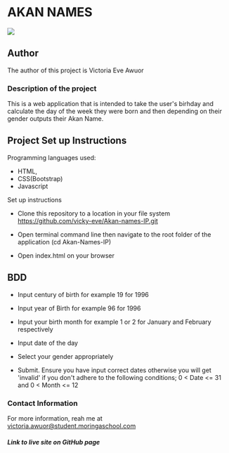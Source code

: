 # AKAN NAMES
![](https://i.postimg.cc/Df1nqLwZ/Screenshot-25.png)
## Author
The author of this project is Victoria Eve Awuor
### Description of the project
This is a web application that is intended to take the user's birhday and calculate the  day of the week they were born and then depending on their gender outputs their Akan Name.
## Project Set up Instructions

Programming languages used:
- HTML,
- CSS(Bootstrap)
- Javascript

Set up instructions
- Clone this repository to a location in your file system 
https://github.com/vicky-eve/Akan-names-IP.git
-  Open terminal command line then navigate to the root folder of the application
 (cd Akan-Names-IP)

-  Open index.html on your browser

## BDD
- Input century of birth for example 19 for 1996

- Input year of Birth for example 96 for 1996

- Input your birth  month  for example  1 or 2 for January and February respectively

- Input date of the day

- Select your gender appropriately 

- Submit. Ensure you have input correct dates otherwise you will get 'invalid' if you don't adhere to the following conditions; 0 < Date <= 31 and 0 < Month <= 12

 ### Contact Information
 For more information, reah me at victoria.awuor@student.moringaschool.com
  

##### Link to live site on GitHub page
